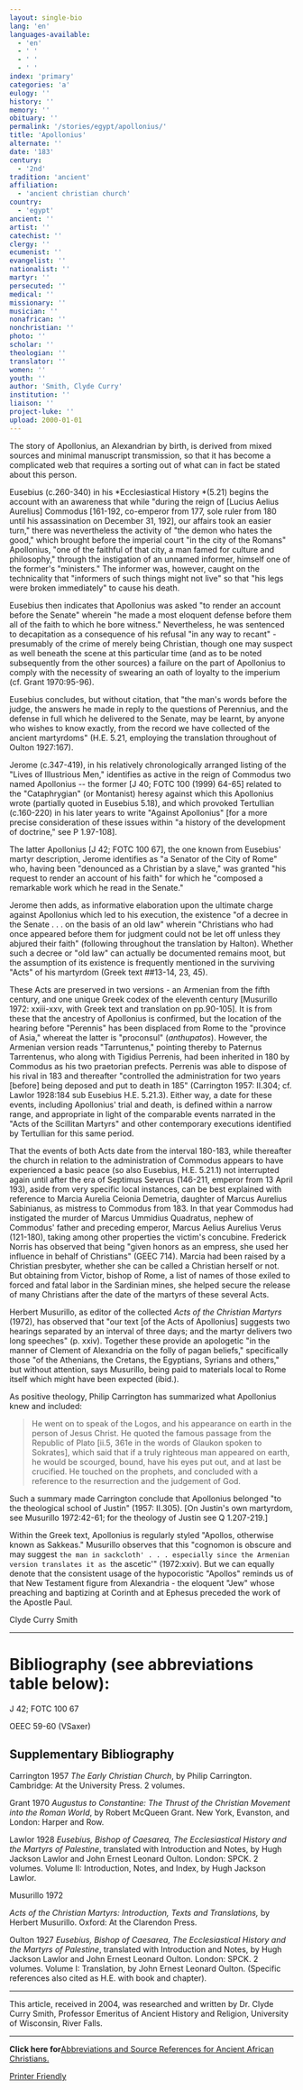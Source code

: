 ```yaml
---
layout: single-bio
lang: 'en'
languages-available:
  - 'en'
  - ' '
  - ' '
  - ' '
index: 'primary'
categories: 'a'
eulogy: ''
history: ''
memory: ''
obituary: ''
permalink: '/stories/egypt/apollonius/'
title: 'Apollonius'
alternate: ''
date: '183'
century:
  - '2nd'
tradition: 'ancient'
affiliation:
  - 'ancient christian church'
country:
  - 'egypt'
ancient: ''
artist: ''
catechist: ''
clergy: ''
ecumenist: ''
evangelist: ''
nationalist: ''
martyr: ''
persecuted: ''
medical: ''
missionary: ''
musician: ''
nonafrican: ''
nonchristian: ''
photo: ''
scholar: ''
theologian: ''
translator: ''
women: ''
youth: ''
author: 'Smith, Clyde Curry'
institution: ''
liaison: ''
project-luke: ''
upload: 2000-01-01
---
```



The story of Apollonius, an Alexandrian by birth, is derived from mixed sources and minimal manuscript transmission, so that it has become a complicated web that requires a sorting out of what can in fact be stated about this person.

Eusebius (c.260-340) in his *Ecclesiastical History *(5.21) begins the account with an awareness that while "during the reign of [Lucius Aelius Aurelius] Commodus [161-192, co-emperor from 177, sole ruler from 180 until his assassination on December 31, 192], our affairs took an easier turn," there was nevertheless the activity of "the demon who hates the good," which brought before the imperial court "in the city of the Romans" Apollonius, "one of the faithful of that city, a man famed for culture and philosophy," through the instigation of an unnamed informer, himself one of the former's "ministers."  The informer was, however, caught on the technicality that "informers of such things might not live" so that "his legs were broken immediately" to cause his death.

Eusebius then indicates that Apollonius was asked "to render an account before the Senate" wherein "he made a most eloquent defense before them all of the faith to which he bore witness."  Nevertheless, he was sentenced to decapitation as a consequence of his refusal "in any way to recant" - presumably of the crime of merely being Christian, though one may suspect as well beneath the scene at this particular time (and as to be noted subsequently from the other sources) a failure on the part of Apollonius to comply with the necessity of swearing an oath of loyalty to the imperium (cf. Grant 1970:95-96).

Eusebius concludes, but without citation, that "the man's words before the judge, the answers he made in reply to the questions of Perennius, and the defense in full which he delivered to the Senate, may be learnt, by anyone who wishes to know exactly, from the record we have collected of the ancient martyrdoms" (H.E. 5.21, employing the translation throughout of Oulton 1927:167).

Jerome (c.347-419), in his relatively chronologically arranged listing of the "Lives of Illustrious Men," identifies as active in the reign of Commodus two named Apollonius -- the former [J 40; FOTC 100 (1999) 64-65] related to the "Cataphrygian" (or Montanist) heresy against which this Apollonius wrote (partially quoted in Eusebius 5.18), and which provoked Tertullian (c.160-220) in his later years to write "Against Apollonius" [for a more precise consideration of these issues within "a history of the development of doctrine," see P 1.97-108].

The latter Apollonius [J 42; FOTC 100 67], the one known from Eusebius' martyr description, Jerome identifies as "a Senator of the City of Rome" who, having been "denounced as a Christian by a slave," was granted "his request to render an account of his faith" for which he "composed a remarkable work which he read in the Senate."

Jerome then adds, as informative elaboration upon the ultimate charge against Apollonius which led to his execution, the existence "of a decree in the Senate . . . on the basis of an old law" wherein "Christians who had once appeared before them for judgment could not be let off unless they abjured their faith" (following throughout the translation by Halton).  Whether such a decree or "old law" can actually be documented remains moot, but the assumption of its existence is frequently mentioned in the surviving "Acts" of his martyrdom (Greek text ##13-14, 23, 45).

These Acts are preserved in two versions - an Armenian from the fifth century, and one unique Greek codex of the eleventh century [Musurillo 1972: xxiii-xxv, with Greek text and translation on pp.90-105].  It is from these that the ancestry of Apollonius is confirmed, but the location of the hearing before "Perennis" has been displaced from Rome to the "province of Asia," whereat the latter is "proconsul" (*anthupatos*).  However, the Armenian version reads "Tarruntenus," pointing thereby to Paternus Tarrentenus, who along with Tigidius Perrenis, had been inherited in 180 by Commodus as his two praetorian prefects.  Perrenis was able to dispose of his rival in 183 and thereafter "controlled the administration for two years [before] being deposed and put to death in 185" (Carrington 1957: II.304; cf. Lawlor 1928:184 sub Eusebius H.E. 5.21.3).  Either way, a date for these events, including Apollonius' trial and death, is defined within a narrow range, and appropriate in light of the comparable events narrated in the "Acts of the Scillitan Martyrs" and other contemporary executions identified by Tertullian for this same period.

That the events of both Acts date from the interval 180-183, while thereafter the church in relation to the administration of Commodus appears to have experienced a basic peace (so also Eusebius, H.E. 5.21.1) not interrupted again until after the era of Septimus Severus (146-211, emperor from 13 April 193), aside from very specific local instances, can be best explained with reference to Marcia Aurelia Ceionia Demetria, daughter of Marcus Aurelius Sabinianus, as mistress to Commodus from 183.  In that year Commodus had instigated the murder of Marcus Ummidius Quadratus, nephew of Commodus' father and preceding emperor, Marcus Aelius Aurelius Verus (121-180), taking among other properties the victim's concubine.  Frederick Norris has observed that being "given honors as an empress, she used her influence in behalf of Christians" (GEEC 714).  Marcia had been raised by a Christian presbyter, whether she can be called a Christian herself or not.  But obtaining from Victor, bishop of Rome, a list of names of those exiled to forced and fatal labor in the Sardinian mines, she helped secure the release of many Christians after the date of the martyrs of these several Acts.

Herbert Musurillo, as editor of the collected *Acts of the Christian Martyrs* (1972), has observed that "our text [of the Acts of Apollonius] suggests two hearings separated by an interval of three days; and the martyr delivers two long speeches" (p. xxiv).  Together these provide an apologetic "in the manner of Clement of Alexandria on the folly of pagan beliefs," specifically those "of the Athenians, the Cretans, the Egyptians, Syrians and others," but without attention, says Musurillo, being paid to materials local to Rome itself which might have been expected (ibid.).

As positive theology, Philip Carrington has summarized what Apollonius knew and included:

> He went on to speak of the Logos, and his appearance on earth in the person of Jesus Christ.  He quoted the famous passage from the Republic of Plato [ii.5, 361e in the words of Glaukon spoken to Sokrates], which said that if a truly righteous man appeared on earth, he would be scourged, bound, have his eyes put out, and at last be crucified.  He touched on the prophets, and concluded with a reference to the resurrection and the judgement of God.

Such a summary made Carrington conclude that Apollonius belonged "to the theological school of Justin" (1957: II.305).  [On Justin's own martyrdom, see Musurillo 1972:42-61; for the theology of Justin see Q 1.207-219.]

Within the Greek text, Apollonius is regularly styled "Apollos, otherwise known as Sakkeas."  Musurillo observes that this "cognomon is obscure and may suggest `the man in sackcloth' . . . especially since the Armenian version translates it as `the ascetic'" (1972:xxiv).  But we can equally denote that the consistent usage of the hypocoristic "Apollos" reminds us of that New Testament figure from Alexandria - the eloquent "Jew" whose preaching and baptizing at Corinth and at Ephesus preceded the work of the Apostle Paul.

Clyde Curry Smith

---

# Bibliography (see abbreviations table below):

J 42; FOTC 100 67

OEEC 59-60 (VSaxer)

## Supplementary Bibliography

Carrington 1957
*The Early Christian Church*, by Philip Carrington.  Cambridge:  At the University Press.  2 volumes.

Grant 1970
*Augustus to Constantine:  The Thrust of the Christian Movement into the Roman World*, by Robert McQueen Grant.  New York, Evanston, and London:  Harper and Row.

Lawlor 1928 
*Eusebius, Bishop of Caesarea, The Ecclesiastical History and the Martyrs of Palestine*, translated with Introduction and Notes, by Hugh Jackson Lawlor and John Ernest Leonard Oulton.  London:  SPCK.  2 volumes.  Volume II:  Introduction, Notes, and Index, by Hugh Jackson Lawlor.

Musurillo 1972

*Acts of the Christian Martyrs:  Introduction, Texts and Translations,* by Herbert Musurillo.  Oxford:  At the Clarendon Press.

Oulton 1927
*Eusebius, Bishop of Caesarea, The Ecclesiastical History and the Martyrs of Palestine*, translated with Introduction and Notes, by Hugh Jackson Lawlor and John Ernest Leonard Oulton.  London:  SPCK.  2 volumes.  Volume I:  Translation, by John Ernest Leonard Oulton.  (Specific references also cited as H.E. with book and chapter).

---

This article, received in 2004, was researched and written by Dr. Clyde Curry Smith, Professor Emeritus of Ancient History and Religion, University of Wisconsin, River Falls.

---

**Click here for**[Abbreviations and Source References for Ancient African Christians.](ccs-supplem_biblio.html)

[Printer Friendly](../aa-print-stories/egypt/apollonius_.html)